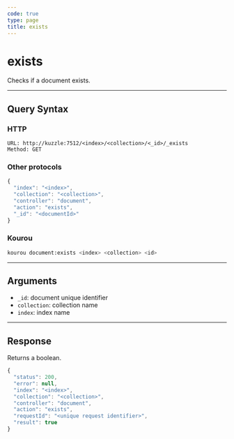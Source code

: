 ```yaml
---
code: true
type: page
title: exists
---
```


# exists

<SinceBadge version="2.0.0"/>

Checks if a document exists.

---

## Query Syntax

### HTTP

```http
URL: http://kuzzle:7512/<index>/<collection>/<_id>/_exists
Method: GET
```

### Other protocols

```js
{
  "index": "<index>",
  "collection": "<collection>",
  "controller": "document",
  "action": "exists",
  "_id": "<documentId>"
}
```

### Kourou

```bash
kourou document:exists <index> <collection> <id>
```

---

## Arguments

- `_id`: document unique identifier
- `collection`: collection name
- `index`: index name

---

## Response

Returns a boolean.

```js
{
  "status": 200,
  "error": null,
  "index": "<index>",
  "collection": "<collection>",
  "controller": "document",
  "action": "exists",
  "requestId": "<unique request identifier>",
  "result": true
}
```

